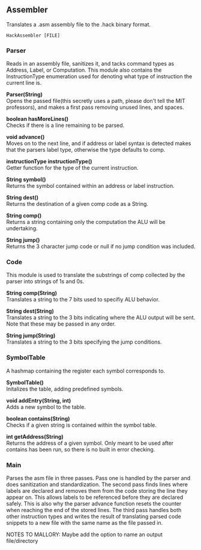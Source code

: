 ## Assembler
Translates a .asm assembly file to the .hack binary format.

`HackAssembler [FILE]`


### Parser
Reads in an assembly file, sanitizes it, and tacks command types as Address, Label, or Computation.
This module also contains the InstructionType enumeration used for denoting what type of instruction the current line is.

**Parser(String)**\
Opens the passed file(this secretly uses a path, please don't tell the MIT professors), and makes a first pass removing unused lines, and spaces.

**boolean hasMoreLines()**\
Checks if there is a line remaining to be parsed.

**void advance()**\
Moves on to the next line, and if address or label syntax is detected makes that the parsers label type, otherwise the type defaults to comp.

**instructionType instructionType()**\
Getter function for the type of the current instruction.

**String symbol()**\
Returns the symbol contained within an address or label instruction.

**String dest()**\
Returns the destination of a given comp code as a String.

**String comp()**\
Returns a string containing only the computation the ALU will be undertaking.

**String jump()**\
Returns the 3 character jump code or null if no jump condition was included.

### Code
This module is used to translate the substrings of comp collected by the parser into strings of 1s and 0s.

**String comp(String)**\
Translates a string to the 7 bits used to specifiy ALU behavior.

**String dest(String)**\
Translates a string to the 3 bits indicating where the ALU output will be sent. Note that these may be passed in any order.

**String jump(String)**\
Translates a string to the 3 bits specifying the jump conditions.

### SymbolTable
A hashmap containing the register each symbol corresponds to.

**SymbolTable()**\
Initalizes the table, adding predefined symbols.

**void addEntry(String, int)**\
Adds a new symbol to the table.

**boolean contains(String)**\
Checks if a given string is contained within the symbol table.

**int getAddress(String)**\
Returns the address of a given symbol.
Only meant to be used after contains has been run, so there is no built in error checking.

### Main
Parses the asm file in three passes. Pass one is handled by the parser and does sanitization and standardization.
The second pass finds lines where labels are declared and removes them from the code storing the line they appear on. 
This allows labels to be referenced before they are declared safely.
This is also why the parser advance function resets the counter when reaching the end of the stored lines.
The third pass handles both other instruction types and writes the result of translating parsed code snippets to a new file with the same name as the file passed in. 



NOTES TO MALLORY:
Maybe add the option to name an output file/directory
